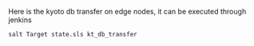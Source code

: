 Here is the kyoto db transfer on edge nodes, it can be executed through jenkins
```
salt Target state.sls kt_db_transfer
```
